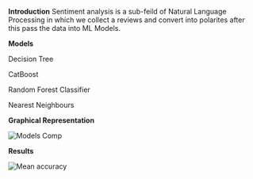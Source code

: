 **Introduction**
Sentiment analysis is a sub-feild of Natural Language Processing in which we collect a reviews and convert into polarites after this pass the data into ML Models.


 **Models**
 
 
 Decision Tree
 
 CatBoost
 
 Random Forest Classifier
 
 Nearest Neighbours
 
 
 **Graphical Representation**

![Models Comp](https://user-images.githubusercontent.com/80381336/175468768-9bc9af53-a112-4860-b579-105741932da5.png)


 

**Results**

![Mean accuracy](https://user-images.githubusercontent.com/80381336/175468811-2c653817-ebb3-41c8-97bf-5132f8eaf4cb.png)

